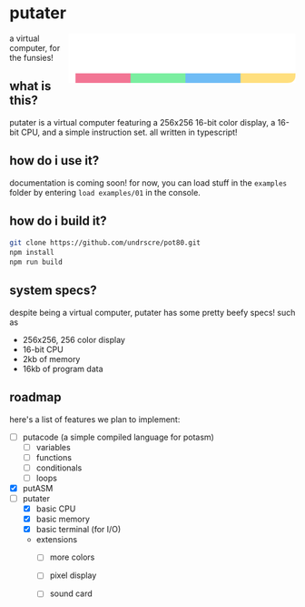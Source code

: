 # putater
<img src="/public/assets/logo.png" width="400" align="right">
a virtual computer, for the funsies!

## what is this?
putater is a virtual computer featuring a 256x256 16-bit color display,
a 16-bit CPU, and a simple instruction set. all written in typescript!

## how do i use it?
documentation is coming soon! for now, you can load stuff in the
`examples` folder by entering `load examples/01` in the console.

## how do i build it?
```bash
git clone https://github.com/undrscre/pot80.git
npm install
npm run build
```
    
## system specs?
despite being a virtual computer, putater has some pretty beefy specs! such as
- 256x256, 256 color display
- 16-bit CPU
- 2kb of memory
- 16kb of program data


## roadmap
here's a list of features we plan to implement:
- [ ] putacode (a simple compiled language for potasm)
    - [ ] variables
    - [ ] functions
    - [ ] conditionals
    - [ ] loops
- [x] putASM
- [ ] putater
    - [x] basic CPU
    - [x] basic memory
    - [x] basic terminal (for I/O)
    - extensions
        - [ ] more colors
        - [ ] pixel display
        - [ ] sound card
    
